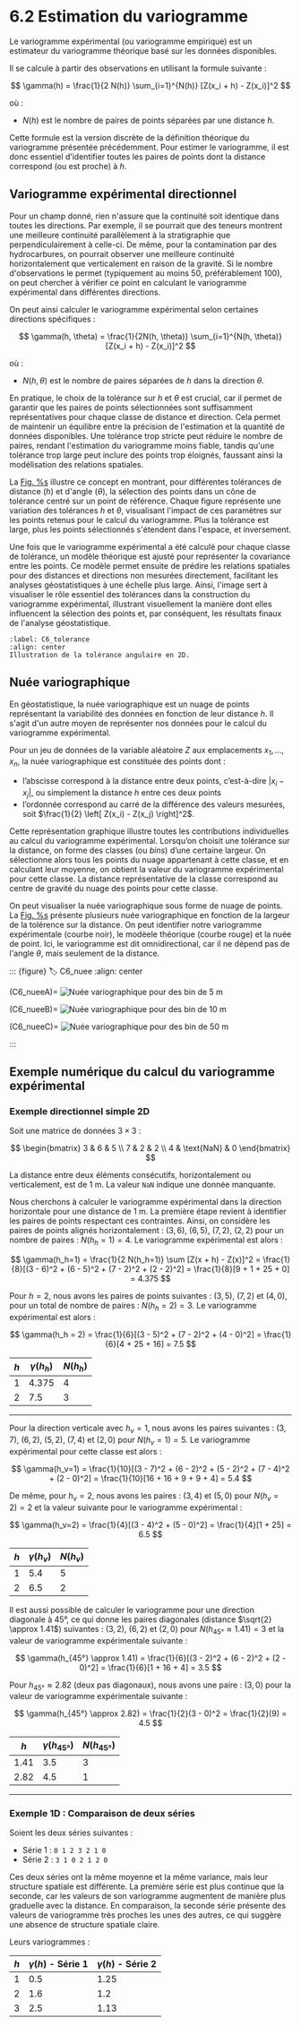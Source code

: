 # 6.2 Estimation du variogramme

Le variogramme expérimental (ou variogramme empirique) est un estimateur du variogramme théorique basé sur les données disponibles.

Il se calcule à partir des observations en utilisant la formule suivante :

$$
\gamma(h) = \frac{1}{2 N(h)} \sum_{i=1}^{N(h)} [Z(x_i + h) - Z(x_i)]^2
$$

où :

- $N(h)$ est le nombre de paires de points séparées par une distance $h$.

Cette formule est la version discrète de la définition théorique du variogramme présentée précédemment. Pour estimer le variogramme, il est donc essentiel d’identifier toutes les paires de points dont la distance correspond (ou est proche) à $h$.

## Variogramme expérimental directionnel


Pour un champ donné, rien n'assure que la continuité soit identique dans toutes les directions. Par exemple, il se pourrait que des teneurs montrent une meilleure continuité parallèlement à la stratigraphie que perpendiculairement à celle-ci. De même, pour la contamination par des hydrocarbures, on pourrait observer une meilleure continuité horizontalement que verticalement en raison de la gravité. Si le nombre d'observations le permet (typiquement au moins 50, préférablement 100), on peut chercher à vérifier ce point en calculant le variogramme expérimental dans différentes directions.

On peut ainsi calculer le variogramme expérimental selon certaines directions spécifiques :

$$
\gamma(h, \theta) = \frac{1}{2N(h, \theta)} \sum_{i=1}^{N(h, \theta)} [Z(x_i + h) - Z(x_i)]^2
$$

où :

- $N(h, θ)$ est le nombre de paires séparées de $h$ dans la direction $\theta$.




En pratique, le choix de la tolérance sur $h$ et $\theta$ est crucial, car il permet de garantir que les paires de points sélectionnées sont suffisamment représentatives pour chaque classe de distance et direction. Cela permet de maintenir un équilibre entre la précision de l'estimation et la quantité de données disponibles. Une tolérance trop stricte peut réduire le nombre de paires, rendant l'estimation du variogramme moins fiable, tandis qu'une tolérance trop large peut inclure des points trop éloignés, faussant ainsi la modélisation des relations spatiales. 

La [Fig. %s](#C6_tolerance) illustre ce concept en montrant, pour différentes tolérances de distance ($h$) et d'angle ($\theta$), la sélection des points dans un cône de tolérance centré sur un point de référence. Chaque figure représente une variation des tolérances $h$ et $\theta$, visualisant l'impact de ces paramètres sur les points retenus pour le calcul du variogramme. Plus la tolérance est large, plus les points sélectionnés s'étendent dans l'espace, et inversement.

Une fois que le variogramme expérimental a été calculé pour chaque classe de tolérance, un modèle théorique est ajusté pour représenter la covariance entre les points. Ce modèle permet ensuite de prédire les relations spatiales pour des distances et directions non mesurées directement, facilitant les analyses géostatistiques à une échelle plus large. Ainsi, l'image sert à visualiser le rôle essentiel des tolérances dans la construction du variogramme expérimental, illustrant visuellement la manière dont elles influencent la sélection des points et, par conséquent, les résultats finaux de l'analyse géostatistique.

```{figure} images/C6_tolerance.png
:label: C6_tolerance
:align: center
Illustration de la tolérance angulaire en 2D.
```

## Nuée variographique

En géostatistique, la nuée variographique est un nuage de points représentant la variabilité des données en fonction de leur distance $h$. Il s'agit d'un autre moyen de représenter nos données pour le calcul du variogramme expérimental. 

Pour un jeu de données de la variable aléatoire $Z$ aux emplacements $x_1, \ldots, x_n$, la nuée variographique est constituée des points dont :

- l’abscisse correspond à la distance entre deux points, c’est-à-dire $|x_i - x_j|$, ou simplement la distance $h$ entre ces deux points
- l’ordonnée correspond au carré de la différence des valeurs mesurées, soit $\frac{1}{2} \left[ Z(x_i) - Z(x_j) \right]^2$.

Cette représentation graphique illustre toutes les contributions individuelles au calcul du variogramme expérimental. Lorsqu’on choisit une tolérance sur la distance, on forme des classes (ou *bins*) d’une certaine largeur. On sélectionne alors tous les points du nuage appartenant à cette classe, et en calculant leur moyenne, on obtient la valeur du variogramme expérimental pour cette classe. La distance représentative de la classe correspond au centre de gravité du nuage des points pour cette classe.

On peut visualiser la nuée variographique sous forme de nuage de points. La [Fig. %s](#C6_nuee) présente plusieurs nuée variographique en fonction de la largeur de la tolérence sur la distance. On peut identifier notre variogramme expérimentale (courbe noir), le modèele théorique (courbe rouge) et la nuée de point. Ici, le variogramme est dit omnidirectional, car il ne dépend pas de l'angle $\theta$, mais seulement de la distance. 


::: {figure}
:label: C6_nuee
:align: center

(C6_nueeA)=
![Nuée variographique pour des bin de 5 m](images/C6_nuee_bin5.PNG)

(C6_nueeB)=
![Nuée variographique pour des bin de 10 m](images/C6_nuee_bin10.PNG)

(C6_nueeC)=
![Nuée variographique pour des bin de 50 m](images/C6_nuee_bin50.PNG)

:::

## Exemple numérique du calcul du variogramme expérimental

### Exemple directionnel simple 2D 
Soit une matrice de données $3 \times 3$ :

$$
\begin{bmatrix}
3 & 6 & 5 \\
7 & 2 & 2 \\
4 & \text{NaN} & 0
\end{bmatrix}
$$

La distance entre deux éléments consécutifs, horizontalement ou verticalement, est de 1 m. La valeur `NaN` indique une donnée manquante.

Nous cherchons à calculer le variogramme expérimental dans la direction horizontale pour une distance de 1 m. La première étape revient à identifier les paires de points respectant ces contraintes. Ainsi, on considère les paires de points alignés horizontalement : $(3, 6)$, $(6, 5)$, $(7, 2)$, $(2, 2)$ pour un nombre de paires : $N(h_h=1) = 4$. Le variogramme expérimental est alors :

$$
\gamma(h_h=1) = \frac{1}{2 N(h_h=1)} \sum [Z(x + h) - Z(x)]^2 = \frac{1}{8}[(3 - 6)^2 + (6 - 5)^2 + (7 - 2)^2 + (2 - 2)^2] = \frac{1}{8}[9 + 1 + 25 + 0] = 4.375
$$

Pour $h = 2$, nous avons les paires de points suivantes : $(3, 5)$, $(7, 2)$ et $(4, 0)$, pour un total de nombre de paires : $N(h_h = 2) = 3$. Le variogramme expérimental est alors :

$$
\gamma(h_h = 2) = \frac{1}{6}[(3 - 5)^2 + (7 - 2)^2 + (4 - 0)^2] = \frac{1}{6}[4 + 25 + 16] = 7.5
$$

| $h$ | $\gamma(h_h)$ | $N(h_h)$ |
|------|-------------|--------|
| 1    | 4.375       | 4      |
| 2    | 7.5         | 3      |

---

Pour la direction verticale avec $h_v = 1$, nous avons les paires suivantes : $(3, 7)$, $(6, 2)$, $(5, 2)$, $(7, 4)$ et $(2, 0)$ pour $N(h_v=1) = 5$. Le variogramme expérimental pour cette classe est alors :

$$
\gamma(h_v=1) = \frac{1}{10}[(3 - 7)^2 + (6 - 2)^2 + (5 - 2)^2 + (7 - 4)^2 + (2 - 0)^2] = \frac{1}{10}[16 + 16 + 9 + 9 + 4] = 5.4
$$

De même, pour $h_v=2$, nous avons les paires : $(3, 4)$ et $(5, 0)$ pour $N(h_v=2) = 2$ et la valeur suivante pour le variogramme expérimental :

$$
\gamma(h_v=2) = \frac{1}{4}[(3 - 4)^2 + (5 - 0)^2] = \frac{1}{4}[1 + 25] = 6.5
$$

| $h$ | $\gamma(h_v)$ | $N(h_v)$ |
|------|-------------|--------|
| 1    | 5.4         | 5      |
| 2    | 6.5         | 2      |

Il est aussi possible de calculer le variogramme pour une direction diagonale à 45°, ce qui donne les paires diagonales (distance $\sqrt{2} \approx 1.41$) suivantes : $(3, 2)$, $(6, 2)$ et $(2, 0)$ pour $N(h_{45°} \approx 1.41) = 3$ et la valeur de variogramme expérimentale suivante :

$$
\gamma(h_{45°} \approx 1.41) = \frac{1}{6}[(3 - 2)^2 + (6 - 2)^2 + (2 - 0)^2] = \frac{1}{6}[1 + 16 + 4] = 3.5
$$

Pour $h_{45°} \approx 2.82$ (deux pas diagonaux), nous avons une paire : $(3, 0)$ pour la valeur de variogramme expérimentale suivante :

$$
\gamma(h_{45°} \approx 2.82) = \frac{1}{2}(3 - 0)^2 = \frac{1}{2}(9) = 4.5
$$

| $h$   | $\gamma(h_{45°})$ | $N(h_{45°})$ |
|-------|-------------|--------|
| 1.41  | 3.5         | 3      |
| 2.82  | 4.5         | 1      |

---


### Exemple 1D : Comparaison de deux séries

Soient les deux séries suivantes :

- Série 1 : `0 1 2 3 2 1 0`  
- Série 2 : `3 1 0 2 1 2 0`

Ces deux séries ont la même moyenne et la même variance, mais leur structure spatiale est différente. La première série est plus continue que la seconde, car les valeurs de son variogramme augmentent de manière plus graduelle avec la distance. En comparaison, la seconde série présente des valeurs de variogramme très proches les unes des autres, ce qui suggère une absence de structure spatiale claire.

Leurs variogrammes :

| $h$ | $\gamma(h)$ - Série 1 | $\gamma(h)$ - Série 2 |
|-----|------------------------|------------------------|
| 1   | 0.5                    | 1.25                   |
| 2   | 1.6                    | 1.2                    |
| 3   | 2.5                    | 1.13                   |
